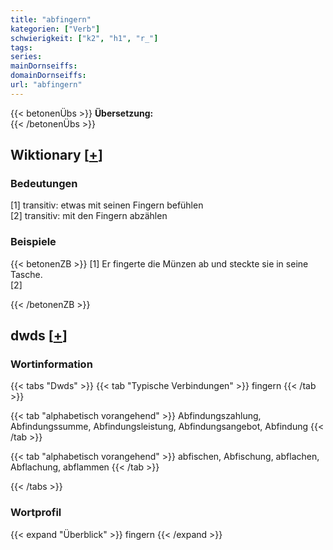 ```yaml
---
title: "abfingern"
kategorien: ["Verb"]
schwierigkeit: ["k2", "h1", "r_"]
tags:
series:
mainDornseiffs:
domainDornseiffs:
url: "abfingern"
---
```


{{< betonenÜbs >}}
**Übersetzung:**  
{{< /betonenÜbs >}}

## Wiktionary [[+](https://de.wiktionary.org/wiki/abfingern)]

### Bedeutungen
[1] transitiv: etwas mit seinen Fingern befühlen  
[2] transitiv: mit den Fingern abzählen  

### Beispiele
{{< betonenZB >}}
[1] Er fingerte die Münzen ab und steckte sie in seine Tasche.  
[2]  

{{< /betonenZB >}}


## dwds [[+](https://www.dwds.de/wb/abfingern)]

### Wortinformation
{{< tabs "Dwds" >}}
{{< tab "Typische Verbindungen" >}}
fingern
{{< /tab >}}

{{< tab "alphabetisch vorangehend" >}}
Abfindungszahlung, Abfindungssumme, Abfindungsleistung, Abfindungsangebot, Abfindung
{{< /tab >}}

{{< tab "alphabetisch vorangehend" >}}
abfischen, Abfischung, abflachen, Abflachung, abflammen
{{< /tab >}}

{{< /tabs >}}

### Wortprofil
{{< expand "Überblick" >}} fingern {{< /expand >}}

